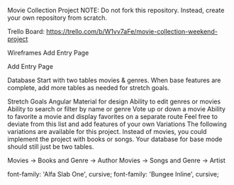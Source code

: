 Movie Collection Project
NOTE: Do not fork this repository. Instead, create your own repository from scratch.

Trello Board: https://trello.com/b/W1vv7aFe/movie-collection-weekend-project


Wireframes
Add Entry Page

Add Entry Page

Database
Start with two tables movies & genres. When base features are complete, add more tables as needed for stretch goals.

Stretch Goals
Angular Material for design
Ability to edit genres or movies
Ability to search or filter by name or genre
Vote up or down a movie
Ability to favorite a movie and display favorites on a separate route
Feel free to deviate from this list and add features of your own
Variations
The following variations are available for this project. Instead of movies, you could implement the project with books or songs. Your database for base mode should still just be two tables.

Movies -> Books and Genre -> Author
Movies -> Songs and Genre -> Artist


font-family: 'Alfa Slab One', cursive;
font-family: 'Bungee Inline', cursive;